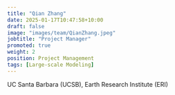 ```yaml
---
title: "Qian Zhang"
date: 2025-01-17T10:47:58+10:00
draft: false
image: "images/team/QianZhang.jpeg"
jobtitle: "Project Manager"
promoted: true
weight: 2
position: Project Management
tags: [Large-scale Modeling]
---
```



UC Santa Barbara (UCSB), Earth Research Institute (ERI)
